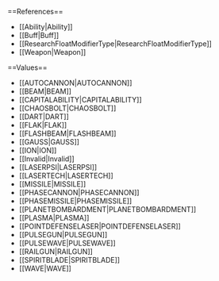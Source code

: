 ==References==
 * [[Ability|Ability]]
 * [[Buff|Buff]]
 * [[ResearchFloatModifierType|ResearchFloatModifierType]]
 * [[Weapon|Weapon]]

==Values==
 * [[AUTOCANNON|AUTOCANNON]]
 * [[BEAM|BEAM]]
 * [[CAPITALABILITY|CAPITALABILITY]]
 * [[CHAOSBOLT|CHAOSBOLT]]
 * [[DART|DART]]
 * [[FLAK|FLAK]]
 * [[FLASHBEAM|FLASHBEAM]]
 * [[GAUSS|GAUSS]]
 * [[ION|ION]]
 * [[Invalid|Invalid]]
 * [[LASERPSI|LASERPSI]]
 * [[LASERTECH|LASERTECH]]
 * [[MISSILE|MISSILE]]
 * [[PHASECANNON|PHASECANNON]]
 * [[PHASEMISSILE|PHASEMISSILE]]
 * [[PLANETBOMBARDMENT|PLANETBOMBARDMENT]]
 * [[PLASMA|PLASMA]]
 * [[POINTDEFENSELASER|POINTDEFENSELASER]]
 * [[PULSEGUN|PULSEGUN]]
 * [[PULSEWAVE|PULSEWAVE]]
 * [[RAILGUN|RAILGUN]]
 * [[SPIRITBLADE|SPIRITBLADE]]
 * [[WAVE|WAVE]]
